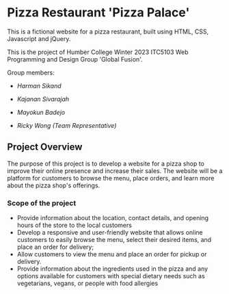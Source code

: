 # Pizza Restaurant 'Pizza Palace'

This is a fictional website for a pizza restaurant, built using HTML, CSS, Javascript and jQuery.

This is the project of Humber College Winter 2023 ITC5103 Web Programming and Design Group 'Global Fusion'.

Group members:

- *Harman Sikand*

- *Kajanan Sivarajah*

- *Mayokun Badejo*

- *Ricky Wong (Team Representative)*

## Project Overview

The purpose of this project is to develop a website for a pizza shop to improve their online presence and increase their sales. The website will be a platform for customers to browse the menu, place orders, and learn more about the pizza shop's offerings.

### Scope of the project

- Provide information about the location, contact details, and opening hours of the store to the local customers
- Develop a responsive and user-friendly website that allows online customers to easily browse the menu, select their desired items, and place an order for delivery;
- Allow customers to view the menu and place an order for pickup or delivery.
- Provide information about the ingredients used in the pizza and any options available for customers with special dietary needs such as vegetarians, vegans, or people with food allergies

